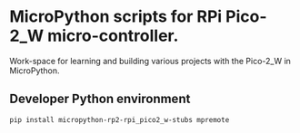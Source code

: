 # MicroPython scripts for RPi Pico-2_W micro-controller.

Work-space for learning and building various projects with the Pico-2_W in MicroPython.

## Developer Python environment

```
pip install micropython-rp2-rpi_pico2_w-stubs mpremote
```

